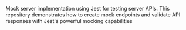 Mock server implementation using Jest for testing server APIs. This repository demonstrates how to create mock endpoints and validate API responses with Jest's powerful mocking capabilities
